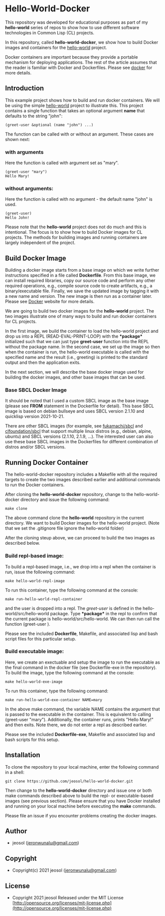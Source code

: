 # Hello-World-Docker
This repository was developed for educational purposes as part of my **hello-world** series of repos to show how to use different software technologies in Common Lisp (CL) projects.

In this repository, called **hello-world-docker**, we show how to build Docker images and containers for the [hello-world](https://github.com/jeosol/hello-world) project.

Docker containers are important because they provide a portable mechanism for deploying applications. The rest of the article assumes that the reader is familiar with Docker and Dockerfiles. Please see [docker](https://docs.docker.com/engine/reference/builder/) for more details.

## Introduction
This example project shows how to build and run docker containers. We will be using the simple [hello-world](https://github.com/jeosol/hello-world) project to illustrate this. This project contains a single function that takes an optional argument **name** that defaults to the string "john":
```
(greet-user &optional (name "john") ...)
```
The function can be called with or without an argument. These cases are shown next:
### with arguments
Here the function is called with argument set as "mary".
```
(greet-user "mary")
Hello Mary!
```
### without arguments:
Here the function is called with no argument - the default name "john" is used.
```
(greet-user)
Hello John!
```

Please note that the **hello-world** project does not do much and this is intentional. The focus is to show how to build Docker images for CL projects. The methods for building images and running containers are largely independent of the project.

## Build Docker Image

Building a docker image starts from a base image on which we write further instructions specified in a file called **Dockerfile**. From this base image, we can install required libraries, copy our source code and perform any other required operations, e.g., compile source code to create artifacts, e.g., a binary/executable file. Finally, we save the updated image by tagging it with a new name and version. The new image is then run as a container later. Please see [Docker](https://docs.docker.com/engine/reference/builder/) website for more details. 

We are going to build two docker images for the **hello-world** project. The two images illustrate one of many ways to build and run docker containers for CL projects.

In the first image, we build the container to load the hello-world project and
drop us into a REPL (READ-EVAL-PRINT-LOOP) with the **\*package\*** initialized such that we can just type
**greet-user** function into the REPL without the package name. In the second case, we set up the image so then when the container is run, the hello-world executable is called with the specified name and the result (i.e., greeting) is printed to the standard output and then the application exits.

In the next section, we will describe the base docker image used for building the docker images, and other base images that can be used.

### Base SBCL Docker Image
It should be noted that I used a custom SBCL image as the base image (please see **FROM** statement in the Dockerfile for detail). This base SBCL image is based on debian bullseye and uses SBCL version 2.1.10 and quicklisp version 2021-10-21.

There are other SBCL images (for example, see [fukamachi/sbcl](https://hub.docker.com/r/fukamachi/sbcl) and [clfoundation/sbcl](https://hub.docker.com/r/clfoundation/sbcl) that support multiple linux distros (e.g., debian, alpine, ubuntu) and SBCL versions (2.1.10, 2.1.9, ...). The interested user can also use these base SBCL images in the Dockerfiles for different combination of distros and/or SBCL versions.

## Running Docker Container
The hello-world-docker repository includes a Makefile with all the required targets to create the two images described earlier and additional commands to run the Docker containers.

After cloning the **hello-world-docker** repository, change to the hello-world-docker directory and issue the following command:
```
make clone
```
The above command clone the **hello-world** repository in the current directory. We want to build Docker images for the hello-world project. (Note that we set the .gitignore file ignore the hello-world folder)

After the cloning steup above, we can proceed to build the two images as described below.

### Build repl-based image:
To build a repl-based image, i.e., we drop into a repl when the container is run, issue the following command:
```
make hello-world-repl-image
```
To run this container, type the following command at the console:
```
make run-hello-world-repl-container
```
and the user is dropped into a repl. The *greet-user* is defined in the hello-world/src/hello-world package. Type **\*package\*** in the repl to confirm that the current package is hello-world/src/hello-world. We can then run call the function (greet-user <name>).

Please see the included **Dockerfile**, Makefile, and associated lisp and bash script files for this particular setup.

### Build executable image:
Here, we create an exectuable and setup the image to run the executable as the final command in the docker file (see Dockerfile-exe in the repository). To build the image, type the following command at the console:
```
make hello-world-exe-image
```
To run this container, type the following command:
```
make run-hello-world-exe-container NAME=mary
```
In the above make command, the variable NAME contains the argument that is passed to the executable in the container. This is equivalent to calling (greet-user "mary"). Additionally, the container runs, prints "Hello Mary!" and then exits. Note there, we do not enter a repl as described earlier.

Please see the included **Dockerfile-exe**, Makefile and associated lisp and bash scripts for this setup. 

## Installation
To clone the repository to your local machine, enter the following command in a shell:
```
git clone https://github.com/jeosol/hello-world-docker.git
```
Then change to the **hello-world-docker** directory and issue one or both make commands described above to build the repl- or executable-based images (see previous section). Please ensure that you have Docker installed and running on your local machine before executing the **make** commands.

Please file an issue if you encounter problems creating the docker images.

## Author

* jeosol (jeronwunalu@gmail.com)

## Copyright

* Copyright(c) 2021 jeosol (jeronwunalu@gmail.com)


## License

* Copyright 2021 jeosol Released under the MIT License [http://opensource.org/licenses/mit-license.php](http://opensource.org/licenses/mit-license.php)
